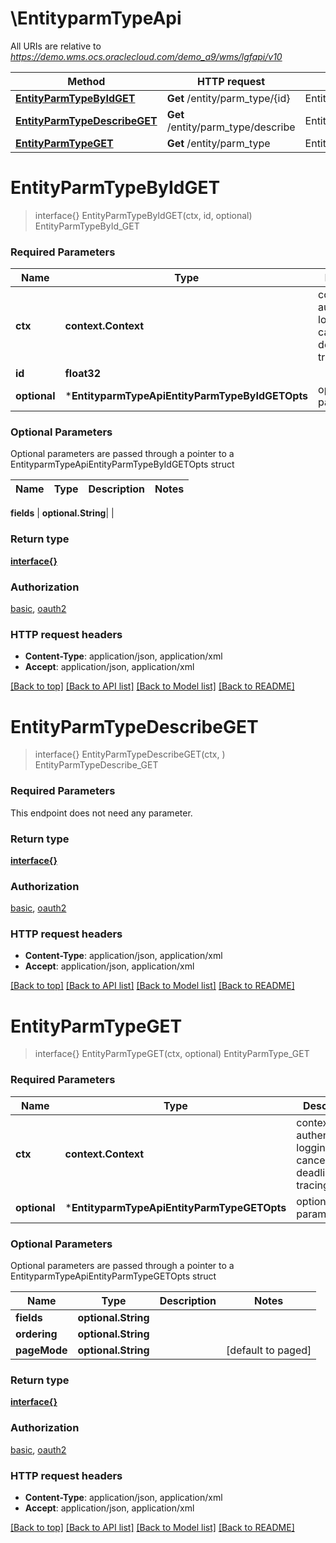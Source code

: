 # \EntityparmTypeApi

All URIs are relative to *https://demo.wms.ocs.oraclecloud.com/demo_a9/wms/lgfapi/v10*

Method | HTTP request | Description
------------- | ------------- | -------------
[**EntityParmTypeByIdGET**](EntityparmTypeApi.md#EntityParmTypeByIdGET) | **Get** /entity/parm_type/{id} | EntityParmTypeById_GET
[**EntityParmTypeDescribeGET**](EntityparmTypeApi.md#EntityParmTypeDescribeGET) | **Get** /entity/parm_type/describe | EntityParmTypeDescribe_GET
[**EntityParmTypeGET**](EntityparmTypeApi.md#EntityParmTypeGET) | **Get** /entity/parm_type | EntityParmType_GET


# **EntityParmTypeByIdGET**
> interface{} EntityParmTypeByIdGET(ctx, id, optional)
EntityParmTypeById_GET



### Required Parameters

Name | Type | Description  | Notes
------------- | ------------- | ------------- | -------------
 **ctx** | **context.Context** | context for authentication, logging, cancellation, deadlines, tracing, etc.
  **id** | **float32**|  | 
 **optional** | ***EntityparmTypeApiEntityParmTypeByIdGETOpts** | optional parameters | nil if no parameters

### Optional Parameters
Optional parameters are passed through a pointer to a EntityparmTypeApiEntityParmTypeByIdGETOpts struct

Name | Type | Description  | Notes
------------- | ------------- | ------------- | -------------

 **fields** | **optional.String**|  | 

### Return type

[**interface{}**](interface{}.md)

### Authorization

[basic](../README.md#basic), [oauth2](../README.md#oauth2)

### HTTP request headers

 - **Content-Type**: application/json, application/xml
 - **Accept**: application/json, application/xml

[[Back to top]](#) [[Back to API list]](../README.md#documentation-for-api-endpoints) [[Back to Model list]](../README.md#documentation-for-models) [[Back to README]](../README.md)

# **EntityParmTypeDescribeGET**
> interface{} EntityParmTypeDescribeGET(ctx, )
EntityParmTypeDescribe_GET



### Required Parameters
This endpoint does not need any parameter.

### Return type

[**interface{}**](interface{}.md)

### Authorization

[basic](../README.md#basic), [oauth2](../README.md#oauth2)

### HTTP request headers

 - **Content-Type**: application/json, application/xml
 - **Accept**: application/json, application/xml

[[Back to top]](#) [[Back to API list]](../README.md#documentation-for-api-endpoints) [[Back to Model list]](../README.md#documentation-for-models) [[Back to README]](../README.md)

# **EntityParmTypeGET**
> interface{} EntityParmTypeGET(ctx, optional)
EntityParmType_GET



### Required Parameters

Name | Type | Description  | Notes
------------- | ------------- | ------------- | -------------
 **ctx** | **context.Context** | context for authentication, logging, cancellation, deadlines, tracing, etc.
 **optional** | ***EntityparmTypeApiEntityParmTypeGETOpts** | optional parameters | nil if no parameters

### Optional Parameters
Optional parameters are passed through a pointer to a EntityparmTypeApiEntityParmTypeGETOpts struct

Name | Type | Description  | Notes
------------- | ------------- | ------------- | -------------
 **fields** | **optional.String**|  | 
 **ordering** | **optional.String**|  | 
 **pageMode** | **optional.String**|  | [default to paged]

### Return type

[**interface{}**](interface{}.md)

### Authorization

[basic](../README.md#basic), [oauth2](../README.md#oauth2)

### HTTP request headers

 - **Content-Type**: application/json, application/xml
 - **Accept**: application/json, application/xml

[[Back to top]](#) [[Back to API list]](../README.md#documentation-for-api-endpoints) [[Back to Model list]](../README.md#documentation-for-models) [[Back to README]](../README.md)

